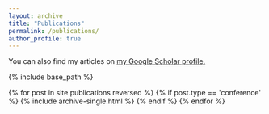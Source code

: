 ```yaml
---
layout: archive
title: "Publications"
permalink: /publications/
author_profile: true
---
```



You can also find my articles on <u><a href="https://scholar.google.com/citations?user=hEqZ5SIAAAAJ&hl=en">my Google Scholar profile</a>.</u>


{% include base_path %}

{% for post in site.publications reversed %}
  {% if post.type == 'conference' %}
    {% include archive-single.html %}
  {% endif %}
{% endfor %}